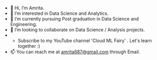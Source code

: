 - 👋 Hi, I’m Amrita.
- 👀 I’m interested in Data Science and Analytics.
- 🌱 I’m currently pursuing Post graduation in Data Science and Engineering.
- 💞️ I’m looking to collaborate on Data Science / Analysis projects. 
-  *  Subscribe to my YouTube channel  'Cloud ML Fairy' . Let's learn together :)
- 📫 You can reach me at amrita687@gmail.com through Email.
<!---
Amrita-Ka/Amrita-Ka is a ✨ special ✨ repository because its `README.md` (this file) appears on your GitHub profile.
You can click the Preview link to take a look at your changes.
--->
